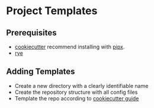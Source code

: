 # Project Templates

## Prerequisites

- [cookiecutter](https://cookiecutter.readthedocs.io/en/stable/README.html) recommend installing with [pipx](https://pipx.pypa.io/latest/installation/).
- [rye](https://rye-up.com/guide/installation/)

## Adding Templates

- Create a new directory with a clearly identifiable name
- Create the repository structure with all config files
- Template the repo according to [cookiecutter guide](https://cookiecutter.readthedocs.io/en/stable/)
